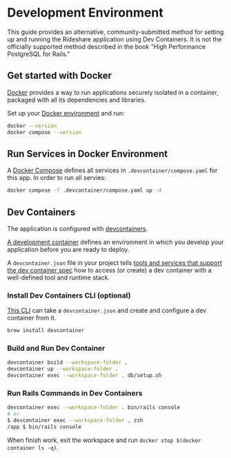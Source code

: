 # Development Environment

This guide provides an alternative, community-submitted method for setting up and running the Rideshare application using Dev Containers. It is not the officially supported method described in the book "High Performance PostgreSQL for Rails."

## Get started with Docker

[Docker](https://docs.docker.com/) provides a way to run applications securely isolated in a container,
packaged with all its dependencies and libraries.

Set up your [Docker environment](https://docs.docker.com/get-started/) and run:

```bash
docker --version
docker compose --version
```

## Run Services in Docker Environment

A [Docker Compose](https://docs.docker.com/compose/compose-file/) defines all services in `.devcontainer/compose.yaml` for this app.
In order to run all servies:

```bash
docker compose -f .devcontainer/compose.yaml up -d
```

## Dev Containers

The application is configured with [devcontainers](https://code.visualstudio.com/docs/devcontainers/containers).

[A development container](https://containers.dev/overview) defines an environment
in which you develop your application before you are ready to deploy.

A `devcontainer.json` file in your project tells
[tools and services that support the dev container spec](https://containers.dev/supporting)
how to access (or create) a dev container with a well-defined tool and runtime stack.

### Install Dev Containers CLI (optional)

[This CLI](https://containers.dev/implementors/reference/) can take a `devcontainer.json` and create and configure
a dev container from it.

```bash
brew install devcontainer
```

### Build and Run Dev Container

```bash
devcontainer build --workspace-folder .
devcontainer up --workspace-folder .
devcontainer exec --workspace-folder . db/setup.sh
```

### Run Rails Commands in Dev Containers

```bash
devcontainer exec --workspace-folder . bin/rails console
# or
$ devcontainer exec --workspace-folder . zsh
/app $ bin/rails console
```

When finish work, exit the workspace and run `docker stop $(docker container ls -q)`.
